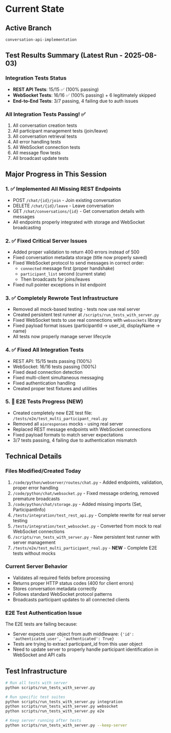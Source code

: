 # Current State

## Active Branch
`conversation-api-implementation`

## Test Results Summary (Latest Run - 2025-08-03)

### Integration Tests Status
- **REST API Tests**: 15/15 ✅ (100% passing)
- **WebSocket Tests**: 16/16 ✅ (100% passing) + 6 legitimately skipped
- **End-to-End Tests**: 3/7 passing, 4 failing due to auth issues

### All Integration Tests Passing! ✅
1. All conversation creation tests
2. All participant management tests (join/leave)
3. All conversation retrieval tests
4. All error handling tests
5. All WebSocket connection tests
6. All message flow tests
7. All broadcast update tests

## Major Progress in This Session

### 1. ✅ Implemented All Missing REST Endpoints
- POST `/chat/{id}/join` - Join existing conversation
- DELETE `/chat/{id}/leave` - Leave conversation  
- GET `/chat/conversations/{id}` - Get conversation details with messages
- All endpoints properly integrated with storage and WebSocket broadcasting

### 2. ✅ Fixed Critical Server Issues
- Added proper validation to return 400 errors instead of 500
- Fixed conversation metadata storage (title now properly saved)
- Fixed WebSocket protocol to send messages in correct order:
  - `connected` message first (proper handshake)
  - `participant_list` second (current state)
  - Then broadcasts for joins/leaves
- Fixed null pointer exceptions in list endpoint

### 3. ✅ Completely Rewrote Test Infrastructure
- Removed all mock-based testing - tests now use real server
- Created persistent test runner at `/scripts/run_tests_with_server.py`
- Fixed WebSocket tests to use real connections with `websockets` library
- Fixed payload format issues (participantId → user_id, displayName → name)
- All tests now properly manage server lifecycle

### 4. ✅ Fixed All Integration Tests
- REST API: 15/15 tests passing (100%)
- WebSocket: 16/16 tests passing (100%)
- Fixed dead connection detection
- Fixed multi-client simultaneous messaging
- Fixed authentication handling
- Created proper test fixtures and utilities

### 5. 🚧 E2E Tests Progress (NEW)
- Created completely new E2E test file: `/tests/e2e/test_multi_participant_real.py`
- Removed all `aioresponses` mocks - using real server
- Replaced REST message endpoints with WebSocket connections
- Fixed payload formats to match server expectations
- 3/7 tests passing, 4 failing due to authentication mismatch

## Technical Details

### Files Modified/Created Today
1. `/code/python/webserver/routes/chat.py` - Added endpoints, validation, proper error handling
2. `/code/python/chat/websocket.py` - Fixed message ordering, removed premature broadcasts
3. `/code/python/chat/storage.py` - Added missing imports (Set, ParticipantInfo)
4. `/tests/integration/test_rest_api.py` - Complete rewrite for real server testing
5. `/tests/integration/test_websocket.py` - Converted from mock to real WebSocket connections
6. `/scripts/run_tests_with_server.py` - New persistent test runner with server management
7. `/tests/e2e/test_multi_participant_real.py` - **NEW** - Complete E2E tests without mocks

### Current Server Behavior
- Validates all required fields before processing
- Returns proper HTTP status codes (400 for client errors)
- Stores conversation metadata correctly
- Follows standard WebSocket protocol patterns
- Broadcasts participant updates to all connected clients

### E2E Test Authentication Issue
The E2E tests are failing because:
- Server expects user object from auth middleware: `{'id': 'authenticated_user', 'authenticated': True}`
- Tests are trying to extract participant_id from this user object
- Need to update server to properly handle participant identification in WebSocket and API calls

## Test Infrastructure
```bash
# Run all tests with server
python scripts/run_tests_with_server.py

# Run specific test suites
python scripts/run_tests_with_server.py integration
python scripts/run_tests_with_server.py websocket
python scripts/run_tests_with_server.py e2e

# Keep server running after tests
python scripts/run_tests_with_server.py --keep-server
```